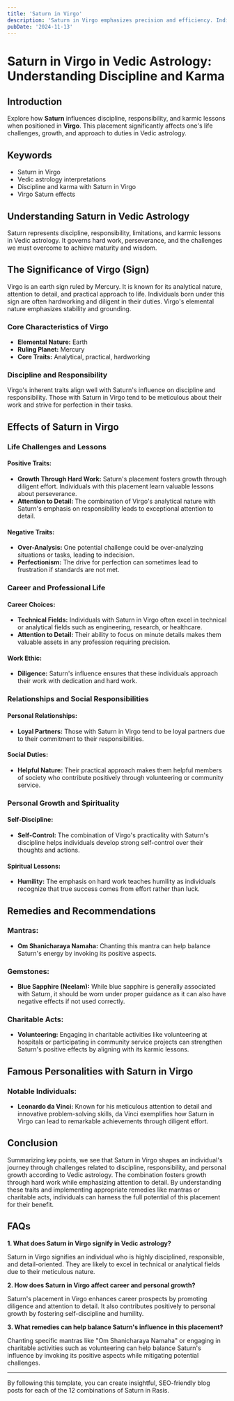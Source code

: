 ```yaml
---
title: 'Saturn in Virgo'
description: 'Saturn in Virgo emphasizes precision and efficiency. Individuals are detail-oriented, disciplined, and excel in tasks requiring organization, but may struggle with perfectionism.'
pubDate: '2024-11-13'
---
```


# Saturn in Virgo in Vedic Astrology: Understanding Discipline and Karma

## Introduction

Explore how **Saturn** influences discipline, responsibility, and karmic lessons when positioned in **Virgo**. This placement significantly affects one's life challenges, growth, and approach to duties in Vedic astrology.

## Keywords

- Saturn in Virgo
- Vedic astrology interpretations
- Discipline and karma with Saturn in Virgo
- Virgo Saturn effects

## Understanding Saturn in Vedic Astrology

Saturn represents discipline, responsibility, limitations, and karmic lessons in Vedic astrology. It governs hard work, perseverance, and the challenges we must overcome to achieve maturity and wisdom.

## The Significance of Virgo (Sign)

Virgo is an earth sign ruled by Mercury. It is known for its analytical nature, attention to detail, and practical approach to life. Individuals born under this sign are often hardworking and diligent in their duties. Virgo's elemental nature emphasizes stability and grounding.

### Core Characteristics of Virgo

- **Elemental Nature:** Earth
- **Ruling Planet:** Mercury
- **Core Traits:** Analytical, practical, hardworking

### Discipline and Responsibility

Virgo's inherent traits align well with Saturn's influence on discipline and responsibility. Those with Saturn in Virgo tend to be meticulous about their work and strive for perfection in their tasks.

## Effects of Saturn in Virgo

### Life Challenges and Lessons

#### Positive Traits:
- **Growth Through Hard Work:** Saturn's placement fosters growth through diligent effort. Individuals with this placement learn valuable lessons about perseverance.
- **Attention to Detail:** The combination of Virgo's analytical nature with Saturn's emphasis on responsibility leads to exceptional attention to detail.
  
#### Negative Traits:
- **Over-Analysis:** One potential challenge could be over-analyzing situations or tasks, leading to indecision.
- **Perfectionism:** The drive for perfection can sometimes lead to frustration if standards are not met.

### Career and Professional Life

#### Career Choices:
- **Technical Fields:** Individuals with Saturn in Virgo often excel in technical or analytical fields such as engineering, research, or healthcare.
- **Attention to Detail:** Their ability to focus on minute details makes them valuable assets in any profession requiring precision.

#### Work Ethic:
- **Diligence:** Saturn's influence ensures that these individuals approach their work with dedication and hard work.
  
### Relationships and Social Responsibilities

#### Personal Relationships:
- **Loyal Partners:** Those with Saturn in Virgo tend to be loyal partners due to their commitment to their responsibilities.
  
#### Social Duties:
 - **Helpful Nature:** Their practical approach makes them helpful members of society who contribute positively through volunteering or community service.

### Personal Growth and Spirituality

#### Self-Discipline:
 - **Self-Control:** The combination of Virgo's practicality with Saturn's discipline helps individuals develop strong self-control over their thoughts and actions.
  
#### Spiritual Lessons:
 - **Humility:** The emphasis on hard work teaches humility as individuals recognize that true success comes from effort rather than luck.

## Remedies and Recommendations

### Mantras:
 - **Om Shanicharaya Namaha:** Chanting this mantra can help balance Saturn's energy by invoking its positive aspects.

### Gemstones:
 - **Blue Sapphire (Neelam):** While blue sapphire is generally associated with Saturn, it should be worn under proper guidance as it can also have negative effects if not used correctly.

### Charitable Acts:
 - **Volunteering:** Engaging in charitable activities like volunteering at hospitals or participating in community service projects can strengthen Saturn's positive effects by aligning with its karmic lessons.

## Famous Personalities with Saturn in Virgo

### Notable Individuals:
 - **Leonardo da Vinci:** Known for his meticulous attention to detail and innovative problem-solving skills, da Vinci exemplifies how Saturn in Virgo can lead to remarkable achievements through diligent effort.

## Conclusion

Summarizing key points, we see that Saturn in Virgo shapes an individual's journey through challenges related to discipline, responsibility, and personal growth according to Vedic astrology. The combination fosters growth through hard work while emphasizing attention to detail. By understanding these traits and implementing appropriate remedies like mantras or charitable acts, individuals can harness the full potential of this placement for their benefit.

## FAQs

**1. What does Saturn in Virgo signify in Vedic astrology?**

Saturn in Virgo signifies an individual who is highly disciplined, responsible, and detail-oriented. They are likely to excel in technical or analytical fields due to their meticulous nature.

**2. How does Saturn in Virgo affect career and personal growth?**

Saturn's placement in Virgo enhances career prospects by promoting diligence and attention to detail. It also contributes positively to personal growth by fostering self-discipline and humility.

**3. What remedies can help balance Saturn's influence in this placement?**

Chanting specific mantras like "Om Shanicharaya Namaha" or engaging in charitable activities such as volunteering can help balance Saturn's influence by invoking its positive aspects while mitigating potential challenges.

---

By following this template, you can create insightful, SEO-friendly blog posts for each of the 12 combinations of Saturn in Rasis.
